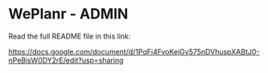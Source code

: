 # WePlanr - ADMIN

Read the full README file in this link:

https://docs.google.com/document/d/1PqFi4FvoKejGy575nDVhuspXABtJ0-nPeBisW0DY2rE/edit?usp=sharing
